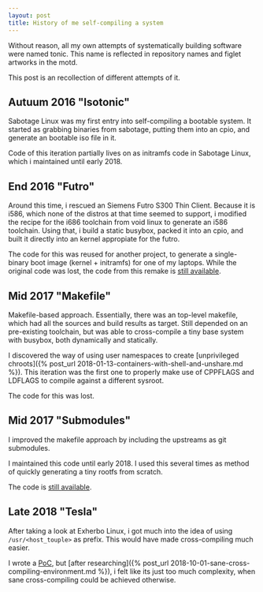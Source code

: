 ```yaml
---
layout: post
title: History of me self-compiling a system
---
```


Without reason, all my own attempts of systematically building software were named tonic.
This name is reflected in repository names and figlet artworks in the motd.

This post is an recollection of different attempts of it.

## Autuum 2016 "Isotonic"

Sabotage Linux was my first entry into self-compiling a bootable system.
It started as grabbing binaries from sabotage, putting them into an cpio, and generate an bootable iso file in it.

Code of this iteration partially lives on as initramfs code in Sabotage Linux, which i maintained until early 2018.

## End 2016 "Futro"

Around this time, i rescued an Siemens Futro S300 Thin Client.
Because it is i586, which none of the distros at that time seemed to support, i modified the recipe for the i686 toolchain from void linux to generate an i586 toolchain.
Using that, i build a static busybox, packed it into an cpio, and built it directly into an kernel appropiate for the futro.

The code for this was reused for another project, to generate a single-binary boot image (kernel + initramfs) for one of my laptops.
While the original code was lost, the code from this remake is [still available](git://git.w1r3.net/nero/nyu.git).

## Mid 2017 "Makefile"

Makefile-based approach. Essentially, there was an top-level makefile, which had all the sources and build results as target.
Still depended on an pre-existing toolchain, but was able to cross-compile a tiny base system with busybox, both dynamically and statically.

I discovered the way of using user namespaces to create [unprivileged chroots]({% post_url 2018-01-13-containers-with-shell-and-unshare.md %}).
This iteration was the first one to properly make use of CPPFLAGS and LDFLAGS to compile against a different sysroot.

The code for this was lost.

## Mid 2017 "Submodules"

I improved the makefile approach by including the upstreams as git submodules.

I maintained this code until early 2018.
I used this several times as method of quickly generating a tiny rootfs from scratch.

The code is [still available](git://git.w1r3.net/nero/tonic-submodules.git).

## Late 2018 "Tesla"

After taking a look at Exherbo Linux, i got much into the idea of using `/usr/<host_touple>` as prefix.
This would have made cross-compiling much easier.

I wrote a [PoC](git://git.w1r3.net/nero/tesla.git), but [after researching]({% post_url 2018-10-01-sane-cross-compiling-environment.md %}), i felt like its just too much complexity, when sane cross-compiling could be achieved otherwise.
